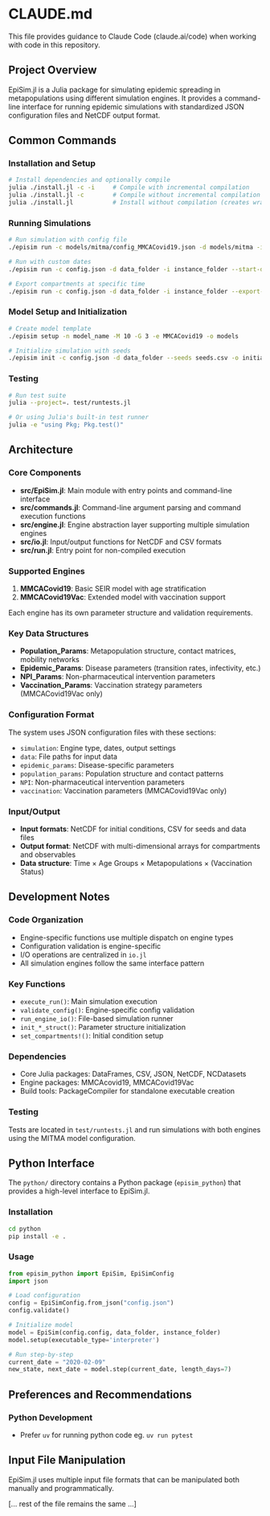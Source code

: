 # CLAUDE.md

This file provides guidance to Claude Code (claude.ai/code) when working with code in this repository.

## Project Overview

EpiSim.jl is a Julia package for simulating epidemic spreading in metapopulations using different simulation engines. It provides a command-line interface for running epidemic simulations with standardized JSON configuration files and NetCDF output format.

## Common Commands

### Installation and Setup
```bash
# Install dependencies and optionally compile
julia ./install.jl -c -i     # Compile with incremental compilation
julia ./install.jl -c        # Compile without incremental compilation  
julia ./install.jl           # Install without compilation (creates wrapper script)
```

### Running Simulations
```bash
# Run simulation with config file
./episim run -c models/mitma/config_MMCACovid19.json -d models/mitma -i runs

# Run with custom dates
./episim run -c config.json -d data_folder -i instance_folder --start-date 2020-03-01 --end-date 2020-06-01

# Export compartments at specific time
./episim run -c config.json -d data_folder -i instance_folder --export-compartments-time-t 50
```

### Model Setup and Initialization
```bash
# Create model template
./episim setup -n model_name -M 10 -G 3 -e MMCACovid19 -o models

# Initialize simulation with seeds
./episim init -c config.json -d data_folder --seeds seeds.csv -o initial_conditions.nc
```

### Testing
```bash
# Run test suite
julia --project=. test/runtests.jl

# Or using Julia's built-in test runner
julia -e "using Pkg; Pkg.test()"
```

## Architecture

### Core Components

- **src/EpiSim.jl**: Main module with entry points and command-line interface
- **src/commands.jl**: Command-line argument parsing and command execution functions
- **src/engine.jl**: Engine abstraction layer supporting multiple simulation engines
- **src/io.jl**: Input/output functions for NetCDF and CSV formats
- **src/run.jl**: Entry point for non-compiled execution

### Supported Engines

1. **MMCACovid19**: Basic SEIR model with age stratification
2. **MMCACovid19Vac**: Extended model with vaccination support

Each engine has its own parameter structure and validation requirements.

### Key Data Structures

- **Population_Params**: Metapopulation structure, contact matrices, mobility networks
- **Epidemic_Params**: Disease parameters (transition rates, infectivity, etc.)
- **NPI_Params**: Non-pharmaceutical intervention parameters
- **Vaccination_Params**: Vaccination strategy parameters (MMCACovid19Vac only)

### Configuration Format

The system uses JSON configuration files with these sections:
- `simulation`: Engine type, dates, output settings
- `data`: File paths for input data
- `epidemic_params`: Disease-specific parameters
- `population_params`: Population structure and contact patterns
- `NPI`: Non-pharmaceutical intervention parameters
- `vaccination`: Vaccination parameters (MMCACovid19Vac only)

### Input/Output

- **Input formats**: NetCDF for initial conditions, CSV for seeds and data files
- **Output format**: NetCDF with multi-dimensional arrays for compartments and observables
- **Data structure**: Time × Age Groups × Metapopulations × (Vaccination Status)

## Development Notes

### Code Organization

- Engine-specific functions use multiple dispatch on engine types
- Configuration validation is engine-specific
- I/O operations are centralized in `io.jl`
- All simulation engines follow the same interface pattern

### Key Functions

- `execute_run()`: Main simulation execution
- `validate_config()`: Engine-specific config validation
- `run_engine_io()`: File-based simulation runner
- `init_*_struct()`: Parameter structure initialization
- `set_compartments!()`: Initial condition setup

### Dependencies

- Core Julia packages: DataFrames, CSV, JSON, NetCDF, NCDatasets
- Engine packages: MMCAcovid19, MMCACovid19Vac
- Build tools: PackageCompiler for standalone executable creation

### Testing

Tests are located in `test/runtests.jl` and run simulations with both engines using the MITMA model configuration.

## Python Interface

The `python/` directory contains a Python package (`episim_python`) that provides a high-level interface to EpiSim.jl.

### Installation
```bash
cd python
pip install -e .
```

### Usage
```python
from episim_python import EpiSim, EpiSimConfig
import json

# Load configuration
config = EpiSimConfig.from_json("config.json")
config.validate()

# Initialize model
model = EpiSim(config.config, data_folder, instance_folder)
model.setup(executable_type='interpreter')

# Run step-by-step
current_date = "2020-02-09"
new_state, next_date = model.step(current_date, length_days=7)
```

## Preferences and Recommendations

### Python Development
- Prefer `uv` for running python code eg. `uv run pytest`

## Input File Manipulation

EpiSim.jl uses multiple input file formats that can be manipulated both manually and programmatically.

[... rest of the file remains the same ...]